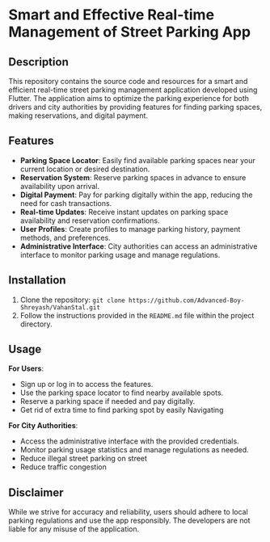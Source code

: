 # Smart and Effective Real-time Management of Street Parking App

## Description
This repository contains the source code and resources for a smart and efficient real-time street parking management application developed using Flutter. The application aims to optimize the parking experience for both drivers and city authorities by providing features for finding parking spaces, making reservations, and digital payment.

## Features
- **Parking Space Locator**: Easily find available parking spaces near your current location or desired destination.
- **Reservation System**: Reserve parking spaces in advance to ensure availability upon arrival.
- **Digital Payment**: Pay for parking digitally within the app, reducing the need for cash transactions.
- **Real-time Updates**: Receive instant updates on parking space availability and reservation confirmations.
- **User Profiles**: Create profiles to manage parking history, payment methods, and preferences.
- **Administrative Interface**: City authorities can access an administrative interface to monitor parking usage and manage regulations.

## Installation
1. Clone the repository: `git clone https://github.com/Advanced-Boy-Shreyash/VahanStal.git`
2. Follow the instructions provided in the `README.md` file within the project directory.

## Usage
**For Users**:
- Sign up or log in to access the features.
- Use the parking space locator to find nearby available spots.
- Reserve a parking space if needed and pay digitally.
- Get rid of extra time to find parking spot by easily Navigating 

**For City Authorities**:
- Access the administrative interface with the provided credentials.
- Monitor parking usage statistics and manage regulations as needed.
- Reduce illegal street parking on street
- Reduce traffic congestion

## Disclaimer
While we strive for accuracy and reliability, users should adhere to local parking regulations and use the app responsibly. The developers are not liable for any misuse of the application.
